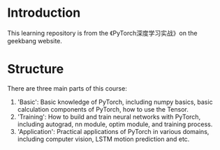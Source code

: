 # Introduction

This learning repository is from the 《PyTorch深度学习实战》on the geekbang website.

# Structure

There are three main parts of this course:

1. 'Basic': Basic knowledge of PyTorch, including numpy basics, basic calculation components of PyTorch, how to use the Tensor.
2. 'Training': How to build and train neural networks with PyTorch, including autograd, nn module, optim module, and training process.
3. 'Application': Practical applications of PyTorch in various domains, including computer vision, LSTM motion prediction and etc.
